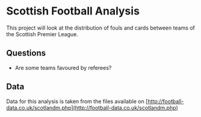 # Scottish Football Analysis

This project will look at the distribution of fouls and cards between teams of the Scottish Premier League.  

## Questions

* Are some teams favoured by referees?

## Data

Data for this analysis is taken from the files available on [http://football-data.co.uk/scotlandm.php](http://football-data.co.uk/scotlandm.php)
